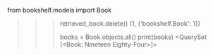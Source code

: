 from bookshelf.models import Book

>>> retrieved_book.delete()
(1, {'bookshelf.Book': 1})
>>>
>>> books = Book.objects.all()
>>> print(books)
<QuerySet [<Book: Nineteen Eighty-Four>]>
>>>
